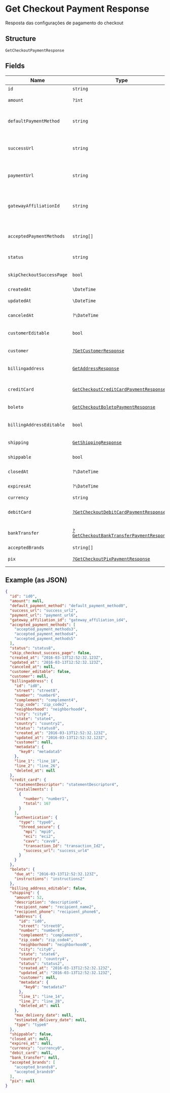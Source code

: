 
# Get Checkout Payment Response

Resposta das configurações de pagamento do checkout

## Structure

`GetCheckoutPaymentResponse`

## Fields

| Name | Type | Tags | Description | Getter | Setter |
|  --- | --- | --- | --- | --- | --- |
| `id` | `string` | Required | - | getId(): string | setId(string id): void |
| `amount` | `?int` | Optional | Valor em centavos | getAmount(): ?int | setAmount(?int amount): void |
| `defaultPaymentMethod` | `string` | Required | Meio de pagamento padrão no checkout | getDefaultPaymentMethod(): string | setDefaultPaymentMethod(string defaultPaymentMethod): void |
| `successUrl` | `string` | Required | Url de redirecionamento de sucesso após o checkou | getSuccessUrl(): string | setSuccessUrl(string successUrl): void |
| `paymentUrl` | `string` | Required | Url para pagamento usando o checkout | getPaymentUrl(): string | setPaymentUrl(string paymentUrl): void |
| `gatewayAffiliationId` | `string` | Required | Código da afiliação onde o pagamento será processado no gateway | getGatewayAffiliationId(): string | setGatewayAffiliationId(string gatewayAffiliationId): void |
| `acceptedPaymentMethods` | `string[]` | Required | Meios de pagamento aceitos no checkout | getAcceptedPaymentMethods(): array | setAcceptedPaymentMethods(array acceptedPaymentMethods): void |
| `status` | `string` | Required | Status do checkout | getStatus(): string | setStatus(string status): void |
| `skipCheckoutSuccessPage` | `bool` | Required | Pular tela de sucesso pós-pagamento? | getSkipCheckoutSuccessPage(): bool | setSkipCheckoutSuccessPage(bool skipCheckoutSuccessPage): void |
| `createdAt` | `\DateTime` | Required | Data de criação | getCreatedAt(): \DateTime | setCreatedAt(\DateTime createdAt): void |
| `updatedAt` | `\DateTime` | Required | Data de atualização | getUpdatedAt(): \DateTime | setUpdatedAt(\DateTime updatedAt): void |
| `canceledAt` | `?\DateTime` | Optional | Data de cancelamento | getCanceledAt(): ?\DateTime | setCanceledAt(?\DateTime canceledAt): void |
| `customerEditable` | `bool` | Required | Torna o objeto customer editável | getCustomerEditable(): bool | setCustomerEditable(bool customerEditable): void |
| `customer` | [`?GetCustomerResponse`](../../doc/models/get-customer-response.md) | Optional | Dados do comprador | getCustomer(): ?GetCustomerResponse | setCustomer(?GetCustomerResponse customer): void |
| `billingaddress` | [`GetAddressResponse`](../../doc/models/get-address-response.md) | Required | Dados do endereço de cobrança | getBillingaddress(): GetAddressResponse | setBillingaddress(GetAddressResponse billingaddress): void |
| `creditCard` | [`GetCheckoutCreditCardPaymentResponse`](../../doc/models/get-checkout-credit-card-payment-response.md) | Required | Configurações de cartão de crédito | getCreditCard(): GetCheckoutCreditCardPaymentResponse | setCreditCard(GetCheckoutCreditCardPaymentResponse creditCard): void |
| `boleto` | [`GetCheckoutBoletoPaymentResponse`](../../doc/models/get-checkout-boleto-payment-response.md) | Required | Configurações de boleto | getBoleto(): GetCheckoutBoletoPaymentResponse | setBoleto(GetCheckoutBoletoPaymentResponse boleto): void |
| `billingAddressEditable` | `bool` | Required | Indica se o billing address poderá ser editado | getBillingAddressEditable(): bool | setBillingAddressEditable(bool billingAddressEditable): void |
| `shipping` | [`GetShippingResponse`](../../doc/models/get-shipping-response.md) | Required | Configurações  de entrega | getShipping(): GetShippingResponse | setShipping(GetShippingResponse shipping): void |
| `shippable` | `bool` | Required | Indica se possui entrega | getShippable(): bool | setShippable(bool shippable): void |
| `closedAt` | `?\DateTime` | Optional | Data de fechamento | getClosedAt(): ?\DateTime | setClosedAt(?\DateTime closedAt): void |
| `expiresAt` | `?\DateTime` | Optional | Data de expiração | getExpiresAt(): ?\DateTime | setExpiresAt(?\DateTime expiresAt): void |
| `currency` | `string` | Required | Moeda | getCurrency(): string | setCurrency(string currency): void |
| `debitCard` | [`?GetCheckoutDebitCardPaymentResponse`](../../doc/models/get-checkout-debit-card-payment-response.md) | Optional | Configurações de cartão de débito | getDebitCard(): ?GetCheckoutDebitCardPaymentResponse | setDebitCard(?GetCheckoutDebitCardPaymentResponse debitCard): void |
| `bankTransfer` | [`?GetCheckoutBankTransferPaymentResponse`](../../doc/models/get-checkout-bank-transfer-payment-response.md) | Optional | Bank transfer payment response | getBankTransfer(): ?GetCheckoutBankTransferPaymentResponse | setBankTransfer(?GetCheckoutBankTransferPaymentResponse bankTransfer): void |
| `acceptedBrands` | `string[]` | Required | Accepted Brands | getAcceptedBrands(): array | setAcceptedBrands(array acceptedBrands): void |
| `pix` | [`?GetCheckoutPixPaymentResponse`](../../doc/models/get-checkout-pix-payment-response.md) | Optional | Pix payment response | getPix(): ?GetCheckoutPixPaymentResponse | setPix(?GetCheckoutPixPaymentResponse pix): void |

## Example (as JSON)

```json
{
  "id": "id0",
  "amount": null,
  "default_payment_method": "default_payment_method0",
  "success_url": "success_url2",
  "payment_url": "payment_url6",
  "gateway_affiliation_id": "gateway_affiliation_id4",
  "accepted_payment_methods": [
    "accepted_payment_methods3",
    "accepted_payment_methods4",
    "accepted_payment_methods5"
  ],
  "status": "status8",
  "skip_checkout_success_page": false,
  "created_at": "2016-03-13T12:52:32.123Z",
  "updated_at": "2016-03-13T12:52:32.123Z",
  "canceled_at": null,
  "customer_editable": false,
  "customer": null,
  "billingaddress": {
    "id": "id8",
    "street": "street8",
    "number": "number6",
    "complement": "complement4",
    "zip_code": "zip_code2",
    "neighborhood": "neighborhood4",
    "city": "city8",
    "state": "state4",
    "country": "country2",
    "status": "status0",
    "created_at": "2016-03-13T12:52:32.123Z",
    "updated_at": "2016-03-13T12:52:32.123Z",
    "customer": null,
    "metadata": {
      "key0": "metadata5"
    },
    "line_1": "line_18",
    "line_2": "line_26",
    "deleted_at": null
  },
  "credit_card": {
    "statementDescriptor": "statementDescriptor4",
    "installments": [
      {
        "number": "number1",
        "total": 167
      }
    ],
    "authentication": {
      "type": "type0",
      "threed_secure": {
        "mpi": "mpi0",
        "eci": "eci2",
        "cavv": "cavv8",
        "transaction_Id": "transaction_Id2",
        "success_url": "success_url4"
      }
    }
  },
  "boleto": {
    "due_at": "2016-03-13T12:52:32.123Z",
    "instructions": "instructions2"
  },
  "billing_address_editable": false,
  "shipping": {
    "amount": 52,
    "description": "description6",
    "recipient_name": "recipient_name2",
    "recipient_phone": "recipient_phone6",
    "address": {
      "id": "id0",
      "street": "street0",
      "number": "number8",
      "complement": "complement6",
      "zip_code": "zip_code4",
      "neighborhood": "neighborhood6",
      "city": "city0",
      "state": "state6",
      "country": "country4",
      "status": "status2",
      "created_at": "2016-03-13T12:52:32.123Z",
      "updated_at": "2016-03-13T12:52:32.123Z",
      "customer": null,
      "metadata": {
        "key0": "metadata7"
      },
      "line_1": "line_14",
      "line_2": "line_28",
      "deleted_at": null
    },
    "max_delivery_date": null,
    "estimated_delivery_date": null,
    "type": "type6"
  },
  "shippable": false,
  "closed_at": null,
  "expires_at": null,
  "currency": "currency0",
  "debit_card": null,
  "bank_transfer": null,
  "accepted_brands": [
    "accepted_brands8",
    "accepted_brands9"
  ],
  "pix": null
}
```

